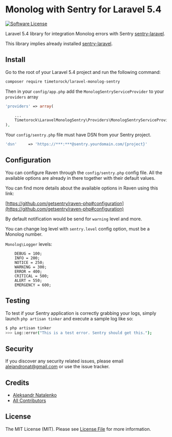 # Monolog with Sentry for Laravel 5.4

[![Software License][ico-license]](LICENSE.md)

Laravel 5.4 library for integration Monolog errors with Sentry [sentry-laravel](https://github.com/getsentry/sentry-laravel).

This library implies already installed [sentry-laravel](https://github.com/getsentry/sentry-laravel).


## Install

Go to the root of your Laravel 5.4 project and run the following command:

``` bash
composer require timetorock/laravel-monolog-sentry
```

Then in your `config/app.php` add the `MonologSentryServiceProvider` to your `providers` array

```php
'providers' => array(

    ...
    Timetorock\LaravelMonologSentry\Providers\MonologSentryServiceProvider::class,
),
```

Your `config/sentry.php` file must have DSN from your Sentry project.

```php
'dsn'     => 'https://***:***@sentry.yourdomain.com/{project}'
```

## Configuration

You can configure Raven through the `config/sentry.php` config file. All the available options are already in there together with their default values.

You can find more details about the available options in Raven using this link:

[https://github.com/getsentry/raven-php#configuration](https://github.com/getsentry/raven-php#configuration)

By default notification would be send for `warning` level and more.

You can change log level with `sentry.level` config option, must be a Monolog number.

`Monolog\Logger` levels:

```
    DEBUG = 100;
    INFO = 200;
    NOTICE = 250;
    WARNING = 300;
    ERROR = 400;
    CRITICAL = 500;
    ALERT = 550;
    EMERGENCY = 600;
```


## Testing

To test if your Sentry application is correctly grabbing your logs, simply launch `php artisan tinker` and execute a sample log like so:

``` bash
$ php artisan tinker
>>> Log::error("This is a test error. Sentry should get this.");
```

## Security

If you discover any security related issues, please email alejandronat@gmail.com or use the issue tracker.

## Credits

- [Aleksandr Natalenko](https://github.com/tiemtorock)
- [All Contributors](../../contributors)

## License

The MIT License (MIT). Please see [License File](LICENSE.md) for more information.

[ico-license]: https://img.shields.io/badge/license-MIT-brightgreen.svg?style=flat-square